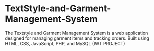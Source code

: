 # TextStyle-and-Garment-Management-System
The Textstyle and Garment Management System is a web application designed for managing garment items and tracking orders. Built using HTML, CSS, JavaScript, PHP, and MySQL  (IWT PROJECT)
